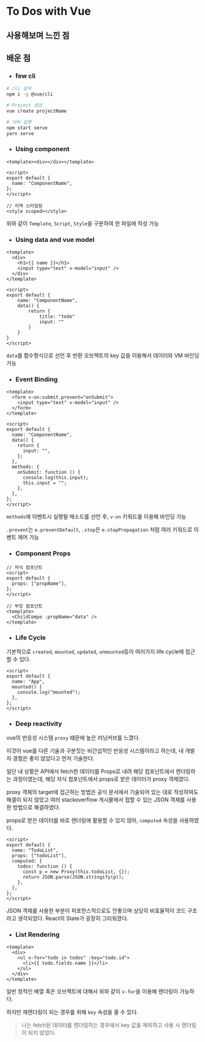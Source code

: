 # To Dos with Vue

## 사용해보며 느낀 점

## 배운 점

- ### few cli

```bash
# cli 설치
npm i -g @vue/cli

# Project 생성
vue create projectName

# 서버 실행
npm start serve
yarn serve
```

- ### Using component

```vue
<template><div></div></template>

<script>
export default {
  name: "ComponentName",
};
</script>

// 지역 스타일링
<style scoped></style>
```

위와 같이 `Template`, `Script`, `Style`을 구분하여 한 파일에 작성 가능

- ### Using data and vue model

```vue
<template>
  <div>
    <h1>{{ name }}</h1>
    <input type="text" v-model="input" />
  </div>
</template>

<script>
export default {
    name: "ComponentName",
    data() {
        return {
            title: "todo"
            input: ""
        }
    }
}
</script>
```

`data`를 함수형식으로 선언 후 반환 오브젝트의 key 값을 이용해서 데이터와 VM 바인딩 가능

- ### Event Binding

```vue
<template>
  <form v-on:submit.prevent="onSubmit">
    <input type="text" v-model="input" />
  </form>
</template>

<script>
export default {
  name: "ComponentName",
  data() {
    return {
      input: "",
    };
  },
  methods: {
    onSubmit: function () {
      console.log(this.input);
      this.input = "";
    },
  },
};
</script>
```

`methods`에 이벤트시 실행될 메소드를 선언 후, `v-on` 키워드를 이용해 바인딩 가능

`.prevent`는 `e.preventDefault`, `.stop`은 `e.stopPropagation` 처럼 여러 키워드로 이벤트 제어 가능

- ### Component Props

```vue
// 자식 컴포넌트
<script>
export default {
  props: ["propName"],
};
</script>
```

```vue
// 부모 컴포넌트
<template>
  <ChildCompo :propName="data" />
</template>
```

- ### Life Cycle

기본적으로 `created`, `mounted`, `updated`, `unmounted`등이 여러가지 life cycle에 접근할 수 있다.

```vue
<script>
export default {
  name: "App",
  mounted() {
    console.log("mounted");
  },
};
</script>
```

- ### Deep reactivity

vue의 반응성 시스템 `proxy` 떄문에 높은 러닝커브를 느꼈다.

이것이 vue를 다른 기술과 구분짓는 비간섭적인 반응성 시스템이라고 하는데, 내 개발자 경험은 좋지 않았다고 먼저 기술한다.

일단 내 상황은 API에서 fetch한 데이터를 Props로 내려 해당 컴포넌트에서 렌더링하는 과정이였는데, 해당 자식 컴포넌트에서 props로 받은 데이터가 proxy 객체였다.

proxy 객체의 target에 접근하는 방법은 공식 문서에서 기술되어 있는 대로 작성하여도 해결이 되지 않았고 여러 stackoverflow 게시물에서 접할 수 있는 JSON 객체를 사용한 방법으로 해결하였다.

props로 받은 데이터를 바로 렌더링에 활용할 수 있지 않아, `computed` 속성을 사용하였다.

```vue
<script>
export default {
  name: "TodoList",
  props: ["todoList"],
  computed: {
    todos: function () {
      const p = new Proxy(this.todoList, {});
      return JSON.parse(JSON.stringify(p));
    },
  },
};
</script>
```

JSON 객체를 사용한 부분이 퍼포먼스적으로도 안좋으며 상당히 비효율적이 코드 구조라고 생각되었다. React의 State가 굉장히 그리워졌다.

- ### List Rendering

```vue
<template>
  <div>
    <ul v-for="todo in todos" :key="todo.id">
      <li>{{ todo.fields.name }}</li>
    </ul>
  </div>
</template>
```

일반 정적인 배열 혹은 오브젝트에 대해서 위와 같이 `v-for`을 이용해 렌더링이 가능하다.

하지만 재렌더링이 되는 경우를 위해 `key` 속성을 줄 수 있다.

> 나는 fetch된 데이터를 렌더링하는 경우에서 key 값을 제외하고 사용 시 렌더링이 되지 않았다.
